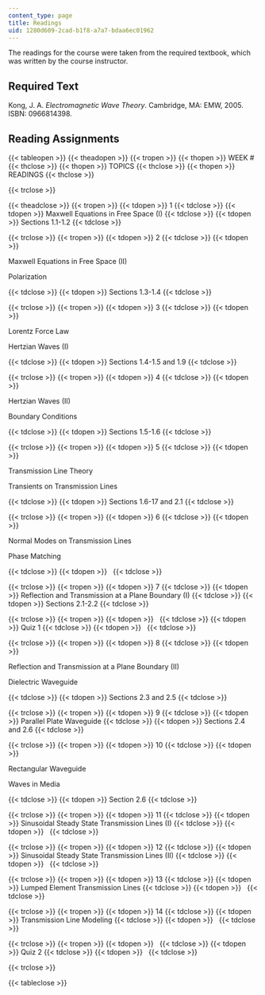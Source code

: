 ```yaml
---
content_type: page
title: Readings
uid: 1280d609-2cad-b1f8-a7a7-bdaa6ec01962
---
```


The readings for the course were taken from the required textbook, which was written by the course instructor.

Required Text
-------------

Kong, J. A. _Electromagnetic Wave Theory_. Cambridge, MA: EMW, 2005. ISBN: 0966814398.

Reading Assignments
-------------------

{{< tableopen >}}
{{< theadopen >}}
{{< tropen >}}
{{< thopen >}}
WEEK #
{{< thclose >}}
{{< thopen >}}
TOPICS
{{< thclose >}}
{{< thopen >}}
READINGS
{{< thclose >}}

{{< trclose >}}

{{< theadclose >}}
{{< tropen >}}
{{< tdopen >}}
1
{{< tdclose >}}
{{< tdopen >}}
Maxwell Equations in Free Space (I)
{{< tdclose >}}
{{< tdopen >}}
Sections 1.1-1.2
{{< tdclose >}}

{{< trclose >}}
{{< tropen >}}
{{< tdopen >}}
2
{{< tdclose >}}
{{< tdopen >}}


Maxwell Equations in Free Space (II)

Polarization


{{< tdclose >}}
{{< tdopen >}}
Sections 1.3-1.4
{{< tdclose >}}

{{< trclose >}}
{{< tropen >}}
{{< tdopen >}}
3
{{< tdclose >}}
{{< tdopen >}}


Lorentz Force Law

Hertzian Waves (I)


{{< tdclose >}}
{{< tdopen >}}
Sections 1.4-1.5 and 1.9
{{< tdclose >}}

{{< trclose >}}
{{< tropen >}}
{{< tdopen >}}
4
{{< tdclose >}}
{{< tdopen >}}


Hertzian Waves (II)

Boundary Conditions


{{< tdclose >}}
{{< tdopen >}}
Sections 1.5-1.6
{{< tdclose >}}

{{< trclose >}}
{{< tropen >}}
{{< tdopen >}}
5
{{< tdclose >}}
{{< tdopen >}}


Transmission Line Theory

Transients on Transmission Lines


{{< tdclose >}}
{{< tdopen >}}
Sections 1.6-17 and 2.1
{{< tdclose >}}

{{< trclose >}}
{{< tropen >}}
{{< tdopen >}}
6
{{< tdclose >}}
{{< tdopen >}}


Normal Modes on Transmission Lines

Phase Matching


{{< tdclose >}}
{{< tdopen >}}
 
{{< tdclose >}}

{{< trclose >}}
{{< tropen >}}
{{< tdopen >}}
7
{{< tdclose >}}
{{< tdopen >}}
Reflection and Transmission at a Plane Boundary (I)
{{< tdclose >}}
{{< tdopen >}}
Sections 2.1-2.2
{{< tdclose >}}

{{< trclose >}}
{{< tropen >}}
{{< tdopen >}}
 
{{< tdclose >}}
{{< tdopen >}}
Quiz 1
{{< tdclose >}}
{{< tdopen >}}
 
{{< tdclose >}}

{{< trclose >}}
{{< tropen >}}
{{< tdopen >}}
8
{{< tdclose >}}
{{< tdopen >}}


Reflection and Transmission at a Plane Boundary (II)

Dielectric Waveguide


{{< tdclose >}}
{{< tdopen >}}
Sections 2.3 and 2.5
{{< tdclose >}}

{{< trclose >}}
{{< tropen >}}
{{< tdopen >}}
9
{{< tdclose >}}
{{< tdopen >}}
Parallel Plate Waveguide
{{< tdclose >}}
{{< tdopen >}}
Sections 2.4 and 2.6
{{< tdclose >}}

{{< trclose >}}
{{< tropen >}}
{{< tdopen >}}
10
{{< tdclose >}}
{{< tdopen >}}


Rectangular Waveguide

Waves in Media


{{< tdclose >}}
{{< tdopen >}}
Section 2.6
{{< tdclose >}}

{{< trclose >}}
{{< tropen >}}
{{< tdopen >}}
11
{{< tdclose >}}
{{< tdopen >}}
Sinusoidal Steady State Transmission Lines (I)
{{< tdclose >}}
{{< tdopen >}}
 
{{< tdclose >}}

{{< trclose >}}
{{< tropen >}}
{{< tdopen >}}
12
{{< tdclose >}}
{{< tdopen >}}
Sinusoidal Steady State Transmission Lines (II)
{{< tdclose >}}
{{< tdopen >}}
 
{{< tdclose >}}

{{< trclose >}}
{{< tropen >}}
{{< tdopen >}}
13
{{< tdclose >}}
{{< tdopen >}}
Lumped Element Transmission Lines
{{< tdclose >}}
{{< tdopen >}}
 
{{< tdclose >}}

{{< trclose >}}
{{< tropen >}}
{{< tdopen >}}
14
{{< tdclose >}}
{{< tdopen >}}
Transmission Line Modeling
{{< tdclose >}}
{{< tdopen >}}
 
{{< tdclose >}}

{{< trclose >}}
{{< tropen >}}
{{< tdopen >}}
 
{{< tdclose >}}
{{< tdopen >}}
Quiz 2
{{< tdclose >}}
{{< tdopen >}}
 
{{< tdclose >}}

{{< trclose >}}

{{< tableclose >}}